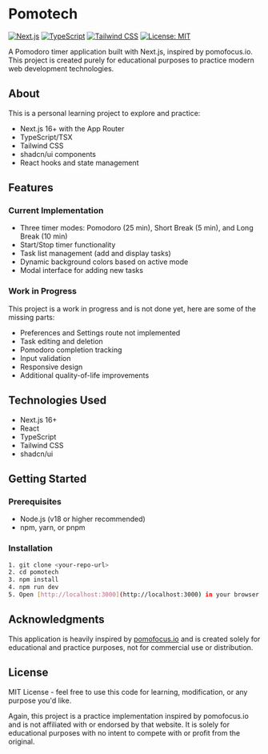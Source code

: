 # Pomotech

[![Next.js](https://img.shields.io/badge/Next.js-16+-black?style=flat&logo=next.js)](https://nextjs.org/)
[![TypeScript](https://img.shields.io/badge/TypeScript-5.0+-blue?style=flat&logo=typescript)](https://www.typescriptlang.org/)
[![Tailwind CSS](https://img.shields.io/badge/Tailwind-3.0+-38B2AC?style=flat&logo=tailwind-css)](https://tailwindcss.com/)
[![License: MIT](https://img.shields.io/badge/License-MIT-yellow.svg)](https://opensource.org/licenses/MIT)

A Pomodoro timer application built with Next.js, inspired by pomofocus.io. This project is created purely for educational purposes to practice modern web development technologies.

## About

This is a personal learning project to explore and practice:
- Next.js 16+ with the App Router
- TypeScript/TSX
- Tailwind CSS
- shadcn/ui components
- React hooks and state management

## Features

### Current Implementation
- Three timer modes: Pomodoro (25 min), Short Break (5 min), and Long Break (10 min)
- Start/Stop timer functionality
- Task list management (add and display tasks)
- Dynamic background colors based on active mode
- Modal interface for adding new tasks

### Work in Progress
This project is a work in progress and is not done yet, here are some of the missing parts:
- Preferences and Settings route not implemented
- Task editing and deletion
- Pomodoro completion tracking
- Input validation
- Responsive design
- Additional quality-of-life improvements

## Technologies Used

- Next.js 16+
- React
- TypeScript
- Tailwind CSS
- shadcn/ui

## Getting Started

### Prerequisites
- Node.js (v18 or higher recommended)
- npm, yarn, or pnpm

### Installation

```bash
1. git clone <your-repo-url>
2. cd pomotech
3. npm install
4. npm run dev
5. Open [http://localhost:3000](http://localhost:3000) in your browser to see the application.
```
## Acknowledgments

This application is heavily inspired by [pomofocus.io](https://pomofocus.io) and is created solely for educational and practice purposes, not for commercial use or distribution.

## License

MIT License - feel free to use this code for learning, modification, or any purpose you'd like.

Again, this project is a practice implementation inspired by pomofocus.io and is not affiliated with or endorsed by that website. It is solely for educational purposes with no intent to compete with or profit from the original.